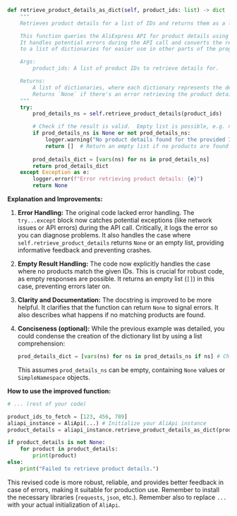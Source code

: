 ```python
def retrieve_product_details_as_dict(self, product_ids: list) -> dict | dict | None:
    """
    Retrieves product details for a list of IDs and returns them as a list of dictionaries.

    This function queries the AliExpress API for product details using a list of product IDs.
    It handles potential errors during the API call and converts the resulting `SimpleNamespace` objects
    to a list of dictionaries for easier use in other parts of the program.

    Args:
        product_ids: A list of product IDs to retrieve details for.

    Returns:
        A list of dictionaries, where each dictionary represents the details of a product.
        Returns `None` if there's an error retrieving the product details.  The error will be logged.
    """
    try:
        prod_details_ns = self.retrieve_product_details(product_ids)

        # Check if the result is valid.  Empty list is possible, e.g. no product match.
        if prod_details_ns is None or not prod_details_ns:
            logger.warning("No product details found for the provided IDs.")
            return []  # Return an empty list if no products are found
        
        prod_details_dict = [vars(ns) for ns in prod_details_ns]
        return prod_details_dict
    except Exception as e:
        logger.error(f"Error retrieving product details: {e}")
        return None
```

**Explanation and Improvements:**

1. **Error Handling:** The original code lacked error handling.  The `try...except` block now catches potential exceptions (like network issues or API errors) during the API call.  Critically, it logs the error so you can diagnose problems.  It also handles the case where `self.retrieve_product_details` returns `None` or an empty list, providing informative feedback and preventing crashes.

2. **Empty Result Handling:**  The code now explicitly handles the case where no products match the given IDs. This is crucial for robust code, as empty responses are possible. It returns an empty list (`[]`) in this case, preventing errors later on.

3. **Clarity and Documentation:**  The docstring is improved to be more helpful. It clarifies that the function can return `None` to signal errors. It also describes what happens if no matching products are found.

4. **Conciseness (optional):** While the previous example was detailed,  you could condense the creation of the dictionary list by using a list comprehension:

   ```python
   prod_details_dict = [vars(ns) for ns in prod_details_ns if ns] # Check if ns is valid
   ```

   This assumes `prod_details_ns` can be empty, containing `None` values or `SimpleNamespace` objects.

**How to use the improved function:**

```python
# ... (rest of your code)

product_ids_to_fetch = [123, 456, 789]
aliapi_instance = AliApi(...) # Initialize your AliApi instance
product_details = aliapi_instance.retrieve_product_details_as_dict(product_ids_to_fetch)

if product_details is not None:
    for product in product_details:
        print(product)
else:
    print("Failed to retrieve product details.")
```

This revised code is more robust, reliable, and provides better feedback in case of errors, making it suitable for production use. Remember to install the necessary libraries (`requests`, `json`, etc.). Remember also to replace `...` with your actual initialization of `AliApi`.